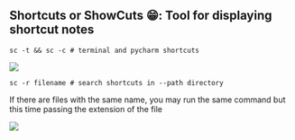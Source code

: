## Shortcuts or ShowCuts 😁: Tool for displaying shortcut notes

```
sc -t && sc -c # terminal and pycharm shortcuts
```
<img src="https://i.ibb.co/ZGyrKv0/image.png"/>

```
sc -r filename # search shortcuts in --path directory
```
If there are files with the same name, you may run the same command but this time passing the extension of the file

<img src="https://i.ibb.co/LQSBXKS/image.png"/>
